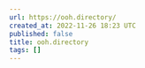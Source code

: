 ```yaml
---
url: https://ooh.directory/
created_at: 2022-11-26 18:23 UTC
published: false
title: ooh.directory
tags: []
---
```



